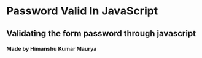 # Password Valid In JavaScript

## Validating the form password through javascript

#### Made by Himanshu Kumar Maurya

